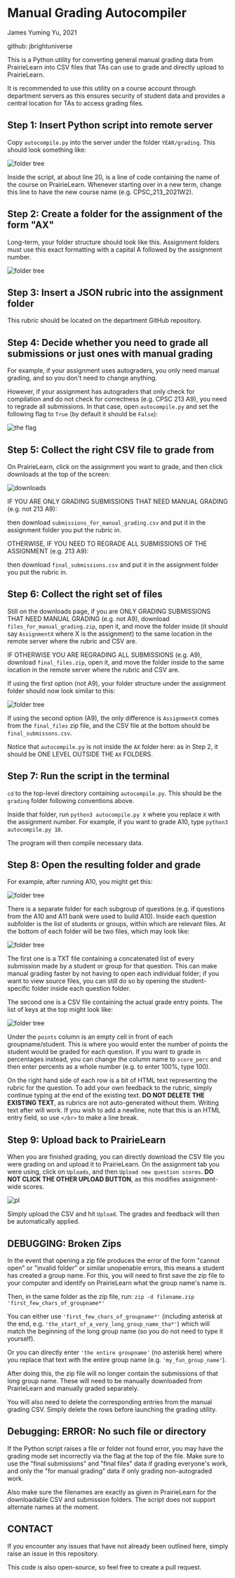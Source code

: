 # Manual Grading Autocompiler

James Yuming Yu, 2021

github: jbrightuniverse

This is a Python utility for converting general manual grading data from PrairieLearn into CSV files that TAs can use to grade and directly upload to PrairieLearn.

It is recommended to use this utility on a course account through department servers as this ensures security of student data and provides a central location for TAs to access grading files.

## Step 1: Insert Python script into remote server

Copy `autocompile.py` into the server under the folder `YEAR/grading`. This should look something like:

![folder tree](readme_images/tree_1.png)

Inside the script, at about line 20, is a line of code containing the name of the course on PrairieLearn. Whenever starting over in a new term, change this line to have the new course name (e.g. CPSC_213_2021W2).

## Step 2: Create a folder for the assignment of the form "AX"

Long-term, your folder structure should look like this. Assignment folders must use this exact formatting with a capital A followed by the assignment number.

![folder tree](readme_images/tree_2.png)

## Step 3: Insert a JSON rubric into the assignment folder

This rubric should be located on the department GitHub repository.

## Step 4: Decide whether you need to grade all submissions or just ones with manual grading

For example, if your assignment uses autograders, you only need manual grading, and so you don't need to change anything.

However, if your assignment has autograders that only check for compilation and do not check for correctness (e.g. CPSC 213 A9), you need to regrade all submissions. In that case, open `autocompile.py` and set the following flag to `True` (by default it should be `False`):

![the flag](readme_images/flag.png)

## Step 5: Collect the right CSV file to grade from

On PrairieLearn, click on the assignment you want to grade, and then click downloads at the top of the screen:

![downloads](readme_images/downloads_1.png)

IF YOU ARE ONLY GRADING SUBMISSIONS THAT NEED MANUAL GRADING (e.g. not 213 A9):

then download `submissions_for_manual_grading.csv` and put it in the assignment folder you put the rubric in.

OTHERWISE, IF YOU NEED TO REGRADE ALL SUBMISSIONS OF THE ASSIGNMENT (e.g. 213 A9):

then download `final_submissions.csv` and put it in the assignment folder you put the rubric in.

## Step 6: Collect the right set of files

Still on the downloads page, if you are ONLY GRADING SUBMISSIONS THAT NEED MANUAL GRADING (e.g. not A9), download `files_for_manual_grading.zip`, open it, and move the folder inside (it should say `AssignmentX` where X is the assignment) to the same location in the remote server where the rubric and CSV are.

IF OTHERWISE YOU ARE REGRADING ALL SUBMISSIONS (e.g. A9), download `final_files.zip`, open it, and move the folder inside to the same location in the remote server where the rubric and CSV are.

If using the first option (not A9), your folder structure under the assignment folder should now look similar to this:

![folder tree](readme_images/tree_3.png)

If using the second option (A9), the only difference is `AssignmentX` comes from the `final_files` zip file, and the CSV file at the bottom should be `final_submissons.csv`.

Notice that `autocompile.py` is not inside the `AX` folder here: as in Step 2, it should be ONE LEVEL OUTSIDE THE `AX` FOLDERS.

## Step 7: Run the script in the terminal

`cd` to the top-level directory containing `autocompile.py`. This should be the `grading` folder following conventions above.

Inside that folder, run `python3 autocompile.py X` where you replace `X` with the assignment number. For example, if you want to grade A10, type `python3 autocompile.py 10`.

The program will then compile necessary data.

## Step 8: Open the resulting folder and grade

For example, after running A10, you might get this:

![folder tree](readme_images/tree_4.png)

There is a separate folder for each subgroup of questions (e.g. if questions from the A10 and A11 bank were used to build A10). Inside each question subfolder is the list of students or groups, within which are relevant files. At the bottom of each folder will be two files, which may look like:

![folder tree](readme_images/tree_5.png)

The first one is a TXT file containing a concatenated list of every submission made by a student or group for that question. This can make manual grading faster by not having to open each individual folder; if you want to view source files, you can still do so by opening the student-specific folder inside each question folder.

The second one is a CSV file containing the actual grade entry points. The list of keys at the top might look like:

![folder tree](readme_images/csv.png)

Under the `points` column is an empty cell in front of each groupname/student. This is where you would enter the number of points the student would be graded for each question. If you want to grade in percentages instead, you can change the column name to `score_perc` and then enter percents as a whole number (e.g. to enter 100%, type 100).

On the right hand side of each row is a bit of HTML text representing the rubric for the question. To add your own feedback to the rubric, simply continue typing at the end of the existing text. **DO NOT DELETE THE EXISTING TEXT**, as rubrics are not auto-generated without them. Writing text after will work. If you wish to add a newline, note that this is an HTML entry field, so use `</br>` to make a line break.

## Step 9: Upload back to PrairieLearn

When you are finished grading, you can directly download the CSV file you were grading on and upload it to PrairieLearn. On the assignment tab you were using, click on `Uploads`, and then `Upload new question scores`. **DO NOT CLICK THE OTHER UPLOAD BUTTON**, as this modifies assignment-wide scores.

![pl](readme_images/pl.png)

Simply upload the CSV and hit `Upload`. The grades and feedback will then be automatically applied.

## DEBUGGING: Broken Zips

In the event that opening a zip file produces the error of the form "cannot open" or "invalid folder" or similar unopenable errors, this means a student has created a group name. For this, you will need to first save the zip file to your computer and identify on PrairieLearn what the group name's name is.

Then, in the same folder as the zip file, run:
`zip -d filename.zip 'first_few_chars_of_groupname*'`

You can either use `'first_few_chars_of_groupname*'` (including asterisk at the end, e.g. `'the_start_of_a_very_long_group_name_tha*'`) which will match the beginning of the long group name (so you do not need to type it yourself).

Or you can directly enter `'the entire groupname'` (no asterisk here) where you replace that text with the entire group name (e.g. `'my_fun_group_name'`).

After doing this, the zip file will no longer contain the submissions of that long group name. These will need to be manually downloaded from PrairieLearn and manually graded separately.

You will also need to delete the corresponding entries from the manual grading CSV. Simply delete the rows before launching the grading utility.

## Debugging: ERROR: No such file or directory

If the Python script raises a file or folder not found error, you may have the grading mode set incorrectly via the flag at the top of the file. Make sure to use the "final submissions" and "final files" data if grading everyone's work, and only the "for manual grading" data if only grading non-autograded work.

Also make sure the filenames are exactly as given in PrairieLearn for the downloadable CSV and submission folders. The script does not support alternate names at the moment.

## CONTACT

If you encounter any issues that have not already been outlined here, simply raise an issue in this repository.

This code is also open-source, so feel free to create a pull request.